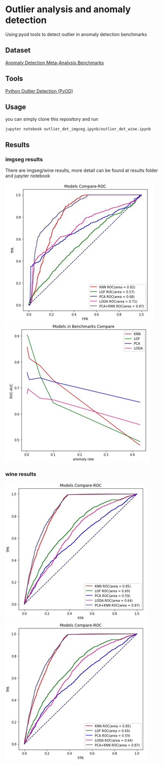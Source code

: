 # Outlier analysis and anomaly detection

Using pyod tools to detect outlier in anomaly detection benchmarks

## Dataset  

[Anomaly Detection Meta-Analysis Benchmarks](https://ir.library.oregonstate.edu/concern/datasets/47429f155?locale=en)


## Tools

[Python Outlier Detection (PyOD)](https://github.com/yzhao062/pyod)

## Usage

you can simply clone this repository and run
```
jupyter notebook outlier_det_imgseg.ipynb/outlier_det_wine.ipynb
```

## Results

### imgseg results

There are imgseg/wine results, more detail can be found at results folder and jupyter notebook 

![sample_result](https://github.com/Bruce-yi/Anomaly-Detection/blob/master/results/imgseg/sample_benchmarks.JPG)
![all_result](https://github.com/Bruce-yi/Anomaly-Detection/blob/master/results/imgseg/all_benchmarks.JPG)

### wine results

![sample_result](https://github.com/Bruce-yi/Anomaly-Detection/blob/master/results/wine/sample_benchmarks.JPG)
![all_result](https://github.com/Bruce-yi/Anomaly-Detection/blob/master/results/wine/sample_benchmarks.JPG)


